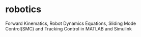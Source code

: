 # robotics
Forward Kinematics, Robot Dynamics Equations, Sliding Mode Control(SMC) and Tracking Control in MATLAB and Simulink
